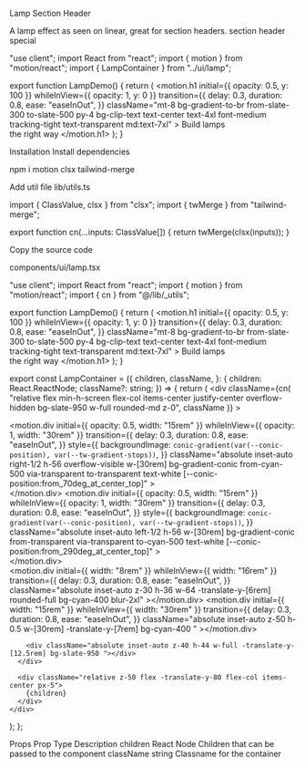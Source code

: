 Lamp Section Header

A lamp effect as seen on linear, great for section headers.
section
header
special

"use client";
import React from "react";
import { motion } from "motion/react";
import { LampContainer } from "../ui/lamp";
 
export function LampDemo() {
  return (
    <LampContainer>
      <motion.h1
        initial={{ opacity: 0.5, y: 100 }}
        whileInView={{ opacity: 1, y: 0 }}
        transition={{
          delay: 0.3,
          duration: 0.8,
          ease: "easeInOut",
        }}
        className="mt-8 bg-gradient-to-br from-slate-300 to-slate-500 py-4 bg-clip-text text-center text-4xl font-medium tracking-tight text-transparent md:text-7xl"
      >
        Build lamps <br /> the right way
      </motion.h1>
    </LampContainer>
  );
}

Installation
Install dependencies

npm i motion clsx tailwind-merge

Add util file
lib/utils.ts

import { ClassValue, clsx } from "clsx";
import { twMerge } from "tailwind-merge";
 
export function cn(...inputs: ClassValue[]) {
  return twMerge(clsx(inputs));
}

Copy the source code

components/ui/lamp.tsx

"use client";
import React from "react";
import { motion } from "motion/react";
import { cn } from "@/lib/_utils";

 
export function LampDemo() {
  return (
    <LampContainer>
      <motion.h1
        initial={{ opacity: 0.5, y: 100 }}
        whileInView={{ opacity: 1, y: 0 }}
        transition={{
          delay: 0.3,
          duration: 0.8,
          ease: "easeInOut",
        }}
        className="mt-8 bg-gradient-to-br from-slate-300 to-slate-500 py-4 bg-clip-text text-center text-4xl font-medium tracking-tight text-transparent md:text-7xl"
      >
        Build lamps <br /> the right way
      </motion.h1>
    </LampContainer>
  );
}
 
export const LampContainer = ({
  children,
  className,
}: {
  children: React.ReactNode;
  className?: string;
}) => {
  return (
    <div
      className={cn(
        "relative flex min-h-screen flex-col items-center justify-center overflow-hidden bg-slate-950 w-full rounded-md z-0",
        className
      )}
    >
      <div className="relative flex w-full flex-1 scale-y-125 items-center justify-center isolate z-0 ">
        <motion.div
          initial={{ opacity: 0.5, width: "15rem" }}
          whileInView={{ opacity: 1, width: "30rem" }}
          transition={{
            delay: 0.3,
            duration: 0.8,
            ease: "easeInOut",
          }}
          style={{
            backgroundImage: `conic-gradient(var(--conic-position), var(--tw-gradient-stops))`,
          }}
          className="absolute inset-auto right-1/2 h-56 overflow-visible w-[30rem] bg-gradient-conic from-cyan-500 via-transparent to-transparent text-white [--conic-position:from_70deg_at_center_top]"
        >
          <div className="absolute  w-[100%] left-0 bg-slate-950 h-40 bottom-0 z-20 [mask-image:linear-gradient(to_top,white,transparent)]" />
          <div className="absolute  w-40 h-[100%] left-0 bg-slate-950  bottom-0 z-20 [mask-image:linear-gradient(to_right,white,transparent)]" />
        </motion.div>
        <motion.div
          initial={{ opacity: 0.5, width: "15rem" }}
          whileInView={{ opacity: 1, width: "30rem" }}
          transition={{
            delay: 0.3,
            duration: 0.8,
            ease: "easeInOut",
          }}
          style={{
            backgroundImage: `conic-gradient(var(--conic-position), var(--tw-gradient-stops))`,
          }}
          className="absolute inset-auto left-1/2 h-56 w-[30rem] bg-gradient-conic from-transparent via-transparent to-cyan-500 text-white [--conic-position:from_290deg_at_center_top]"
        >
          <div className="absolute  w-40 h-[100%] right-0 bg-slate-950  bottom-0 z-20 [mask-image:linear-gradient(to_left,white,transparent)]" />
          <div className="absolute  w-[100%] right-0 bg-slate-950 h-40 bottom-0 z-20 [mask-image:linear-gradient(to_top,white,transparent)]" />
        </motion.div>
        <div className="absolute top-1/2 h-48 w-full translate-y-12 scale-x-150 bg-slate-950 blur-2xl"></div>
        <div className="absolute top-1/2 z-50 h-48 w-full bg-transparent opacity-10 backdrop-blur-md"></div>
        <div className="absolute inset-auto z-50 h-36 w-[28rem] -translate-y-1/2 rounded-full bg-cyan-500 opacity-50 blur-3xl"></div>
        <motion.div
          initial={{ width: "8rem" }}
          whileInView={{ width: "16rem" }}
          transition={{
            delay: 0.3,
            duration: 0.8,
            ease: "easeInOut",
          }}
          className="absolute inset-auto z-30 h-36 w-64 -translate-y-[6rem] rounded-full bg-cyan-400 blur-2xl"
        ></motion.div>
        <motion.div
          initial={{ width: "15rem" }}
          whileInView={{ width: "30rem" }}
          transition={{
            delay: 0.3,
            duration: 0.8,
            ease: "easeInOut",
          }}
          className="absolute inset-auto z-50 h-0.5 w-[30rem] -translate-y-[7rem] bg-cyan-400 "
        ></motion.div>
 
        <div className="absolute inset-auto z-40 h-44 w-full -translate-y-[12.5rem] bg-slate-950 "></div>
      </div>
 
      <div className="relative z-50 flex -translate-y-80 flex-col items-center px-5">
        {children}
      </div>
    </div>
  );
};

Props
Prop	Type	Description
children	React Node	Children that can be passed to the component
className	string	Classname for the container